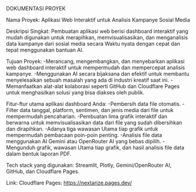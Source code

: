 DOKUMENTASI PROYEK

Nama Proyek: Aplikasi Web Interaktif untuk Analisis Kampanye Sosial Media

Deskripsi Singkat: Pembuatan aplikasi web berisi dashboard interaktif yang mudah digunakan untuk merapihkan, memvisualisasikan, dan menganalisis data kampanye dari sosial media secara Waktu nyata dengan cepat dan tepat menggunakan bantuan AI.

Tujuan Proyek: -Merancang, mengembangkan, dan menyebarkan aplikasi web dashboard interaktif untuk mempermudah dan mempercepat analisis kampanye. -Menggunakan AI secara bijaksana dan efektif untuk membantu menyelesaikan sebuah masalah yang ada di industri kreatif saat ini. -Memanfaatkan alat-alat kolaborasi seperti GitHub dan Cloudflare Pages untuk menghasilkan solusi yang bisa diakses oleh publik.

Fitur-ftur utama aplikasi dashboard Anda: -Pembersih data file otomatis. -Filter data tanggal, platform, sentimen, dan jenis media dari file untuk mempermudah pencaharian. -Pembuatan lima grafik interaktif dan berwarna untuk memvisualisasikan data dari file yang sudah dibersihkan dan dirapihkan. -Adanya tiga wawasan Utama tiap grafik untuk mempermudah pembacaan poin-poin penting. -Analisis file data menggunakan AI Gemini atau OpenRouter AI yang bebas dipilih. -Mengunduh grafik, wawasan Utama tiap grafik, dan hasil analisis file data dalam bentuk laporan PDF.

Tech stack yang digunakan: Streamlit, Plotly, Gemini/OpenRouter AI, GitHub, dan Cloudflare Pages.

Link: Cloudflare Pages: https://nextarize.pages.dev/
